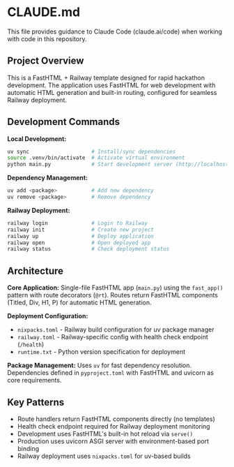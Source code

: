# CLAUDE.md

This file provides guidance to Claude Code (claude.ai/code) when working with code in this repository.

## Project Overview

This is a FastHTML + Railway template designed for rapid hackathon development. The application uses FastHTML for web development with automatic HTML generation and built-in routing, configured for seamless Railway deployment.

## Development Commands

**Local Development:**
```bash
uv sync                    # Install/sync dependencies
source .venv/bin/activate  # Activate virtual environment  
python main.py             # Start development server (http://localhost:5001)
```

**Dependency Management:**
```bash
uv add <package>           # Add new dependency
uv remove <package>        # Remove dependency
```

**Railway Deployment:**
```bash
railway login              # Login to Railway
railway init               # Create new project
railway up                 # Deploy application
railway open               # Open deployed app
railway status             # Check deployment status
```

## Architecture

**Core Application:** Single-file FastHTML app (`main.py`) using the `fast_app()` pattern with route decorators (`@rt`). Routes return FastHTML components (Titled, Div, H1, P) for automatic HTML generation.

**Deployment Configuration:** 
- `nixpacks.toml` - Railway build configuration for uv package manager
- `railway.toml` - Railway-specific config with health check endpoint (`/health`)
- `runtime.txt` - Python version specification for deployment

**Package Management:** Uses `uv` for fast dependency resolution. Dependencies defined in `pyproject.toml` with FastHTML and uvicorn as core requirements.

## Key Patterns

- Route handlers return FastHTML components directly (no templates)
- Health check endpoint required for Railway deployment monitoring
- Development uses FastHTML's built-in hot reload via `serve()`
- Production uses uvicorn ASGI server with environment-based port binding
- Railway deployment uses `nixpacks.toml` for uv-based builds